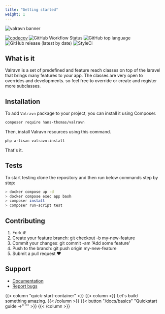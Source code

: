 ```yaml
---
title: "Getting started"
weight: 1
---
```


<p><img alt="valravn banner" src="/images/valravn-banner.png"></p>

[![codecov](https://codecov.io/gh/hans-thomas/valravn/branch/master/graph/badge.svg?token=X1D6I0JLSZ)](https://codecov.io/gh/hans-thomas/valravn)
![GitHub Workflow Status](https://img.shields.io/github/actions/workflow/status/hans-thomas/valravn/php.yml)
![GitHub top language](https://img.shields.io/github/languages/top/hans-thomas/valravn)
![GitHub release (latest by date)](https://img.shields.io/github/v/release/hans-thomas/valravn)
![StyleCi](https://github.styleci.io/repos/631226923/shield?style=plastic)

## What is it

Valravn is a set of predefined and feature reach classes on top of the laravel
that brings many features to your app.
The classes are very open to overrides and developments. so feel free to
override or create and register more subclasses.

## Installation

To add `Valravn` package to your project, you can install it using Composer.

```bash
composer require hans-thomas/valravn
```

Then, install Valravn resources using this command.

```bash
php artisan valravn:install
```

That's it.

## Tests

To start testing clone the repository and then run below commands step by step:

```bash
> docker compose up -d
> docker compose exec app bash
> composer install
> composer run-script test
```

## Contributing

1. Fork it!
2. Create your feature branch: git checkout -b my-new-feature
3. Commit your changes: git commit -am 'Add some feature'
4. Push to the branch: git push origin my-new-feature
5. Submit a pull request ❤️


Support
-------

- [Documentation](https://valravn.vercel.app/)
- [Report bugs](https://github.com/hans-thomas/valravn/issues)

{{< column "quick-start-container" >}}
{{< column >}}
Let's build something amazing.
{{< /column >}}
{{< button "/docs/basics" "Quickstart guide →" "" >}}
{{< /column >}}




